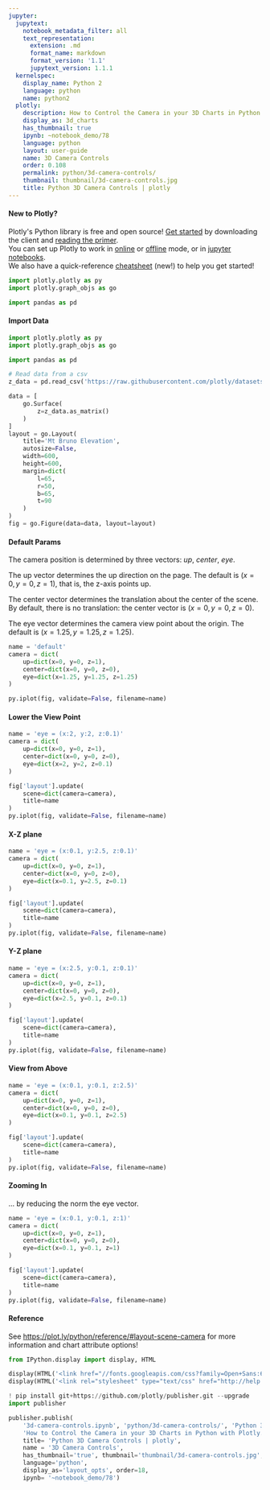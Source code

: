 ```yaml
---
jupyter:
  jupytext:
    notebook_metadata_filter: all
    text_representation:
      extension: .md
      format_name: markdown
      format_version: '1.1'
      jupytext_version: 1.1.1
  kernelspec:
    display_name: Python 2
    language: python
    name: python2
  plotly:
    description: How to Control the Camera in your 3D Charts in Python with Plotly.
    display_as: 3d_charts
    has_thumbnail: true
    ipynb: ~notebook_demo/78
    language: python
    layout: user-guide
    name: 3D Camera Controls
    order: 0.108
    permalink: python/3d-camera-controls/
    thumbnail: thumbnail/3d-camera-controls.jpg
    title: Python 3D Camera Controls | plotly
---
```


<!-- #region {"deletable": true, "editable": true} -->
#### New to Plotly?
Plotly's Python library is free and open source! [Get started](https://plot.ly/python/getting-started/) by downloading the client and [reading the primer](https://plot.ly/python/getting-started/).
<br>You can set up Plotly to work in [online](https://plot.ly/python/getting-started/#initialization-for-online-plotting) or [offline](https://plot.ly/python/getting-started/#initialization-for-offline-plotting) mode, or in [jupyter notebooks](https://plot.ly/python/getting-started/#start-plotting-online).
<br>We also have a quick-reference [cheatsheet](https://images.plot.ly/plotly-documentation/images/python_cheat_sheet.pdf) (new!) to help you get started!
<!-- #endregion -->

```python deletable=true editable=true
import plotly.plotly as py
import plotly.graph_objs as go

import pandas as pd
```

<!-- #region {"deletable": true, "editable": true} -->
#### Import Data
<!-- #endregion -->

```python deletable=true editable=true
import plotly.plotly as py
import plotly.graph_objs as go

import pandas as pd

# Read data from a csv
z_data = pd.read_csv('https://raw.githubusercontent.com/plotly/datasets/master/api_docs/mt_bruno_elevation.csv')

data = [
    go.Surface(
        z=z_data.as_matrix()
    )
]
layout = go.Layout(
    title='Mt Bruno Elevation',
    autosize=False,
    width=600,
    height=600,
    margin=dict(
        l=65,
        r=50,
        b=65,
        t=90
    )
)
fig = go.Figure(data=data, layout=layout)
```

<!-- #region {"deletable": true, "editable": true} -->
#### Default Params
The camera position is determined by three vectors: *up*, *center*, *eye*.

The up vector determines the up direction on the page. The default is $(x=0, y=0, z=1)$, that is, the z-axis points up.

The center vector determines the translation about the center of the scene. By default, there is no translation: the center vector is $(x=0, y=0, z=0)$.

The eye vector determines the camera view point about the origin. The default is $(x=1.25, y=1.25, z=1.25)$.
<!-- #endregion -->

```python deletable=true editable=true
name = 'default'
camera = dict(
    up=dict(x=0, y=0, z=1),
    center=dict(x=0, y=0, z=0),
    eye=dict(x=1.25, y=1.25, z=1.25)
)

py.iplot(fig, validate=False, filename=name)
```

<!-- #region {"deletable": true, "editable": true} -->
#### Lower the View Point
<!-- #endregion -->

```python deletable=true editable=true
name = 'eye = (x:2, y:2, z:0.1)'
camera = dict(
    up=dict(x=0, y=0, z=1),
    center=dict(x=0, y=0, z=0),
    eye=dict(x=2, y=2, z=0.1)
)

fig['layout'].update(
    scene=dict(camera=camera),
    title=name
)
py.iplot(fig, validate=False, filename=name)
```

<!-- #region {"deletable": true, "editable": true} -->
#### X-Z plane
<!-- #endregion -->

```python deletable=true editable=true
name = 'eye = (x:0.1, y:2.5, z:0.1)'
camera = dict(
    up=dict(x=0, y=0, z=1),
    center=dict(x=0, y=0, z=0),
    eye=dict(x=0.1, y=2.5, z=0.1)
)

fig['layout'].update(
    scene=dict(camera=camera),
    title=name
)
py.iplot(fig, validate=False, filename=name)
```

<!-- #region {"deletable": true, "editable": true} -->
#### Y-Z plane
<!-- #endregion -->

```python deletable=true editable=true
name = 'eye = (x:2.5, y:0.1, z:0.1)'
camera = dict(
    up=dict(x=0, y=0, z=1),
    center=dict(x=0, y=0, z=0),
    eye=dict(x=2.5, y=0.1, z=0.1)
)

fig['layout'].update(
    scene=dict(camera=camera),
    title=name
)
py.iplot(fig, validate=False, filename=name)
```

<!-- #region {"deletable": true, "editable": true} -->
#### View from Above
<!-- #endregion -->

```python deletable=true editable=true
name = 'eye = (x:0.1, y:0.1, z:2.5)'
camera = dict(
    up=dict(x=0, y=0, z=1),
    center=dict(x=0, y=0, z=0),
    eye=dict(x=0.1, y=0.1, z=2.5)
)

fig['layout'].update(
    scene=dict(camera=camera),
    title=name
)
py.iplot(fig, validate=False, filename=name)
```

<!-- #region {"deletable": true, "editable": true} -->
#### Zooming In
... by reducing the norm the eye vector.
<!-- #endregion -->

```python deletable=true editable=true
name = 'eye = (x:0.1, y:0.1, z:1)'
camera = dict(
    up=dict(x=0, y=0, z=1),
    center=dict(x=0, y=0, z=0),
    eye=dict(x=0.1, y=0.1, z=1)
)

fig['layout'].update(
    scene=dict(camera=camera),
    title=name
)
py.iplot(fig, validate=False, filename=name)
```

<!-- #region {"deletable": true, "editable": true} -->
#### Reference
<!-- #endregion -->

<!-- #region {"deletable": true, "editable": true} -->
See https://plot.ly/python/reference/#layout-scene-camera for more information and chart attribute options!
<!-- #endregion -->

```python deletable=true editable=true
from IPython.display import display, HTML

display(HTML('<link href="//fonts.googleapis.com/css?family=Open+Sans:600,400,300,200|Inconsolata|Ubuntu+Mono:400,700" rel="stylesheet" type="text/css" />'))
display(HTML('<link rel="stylesheet" type="text/css" href="http://help.plot.ly/documentation/all_static/css/ipython-notebook-custom.css">'))

! pip install git+https://github.com/plotly/publisher.git --upgrade
import publisher

publisher.publish(
    '3d-camera-controls.ipynb', 'python/3d-camera-controls/', 'Python 3D Camera Controls | plotly',
    'How to Control the Camera in your 3D Charts in Python with Plotly.',
    title= 'Python 3D Camera Controls | plotly',
    name = '3D Camera Controls',
    has_thumbnail='true', thumbnail='thumbnail/3d-camera-controls.jpg',
    language='python',
    display_as='layout_opts', order=18,
    ipynb= '~notebook_demo/78')
```

```python deletable=true editable=true

```
